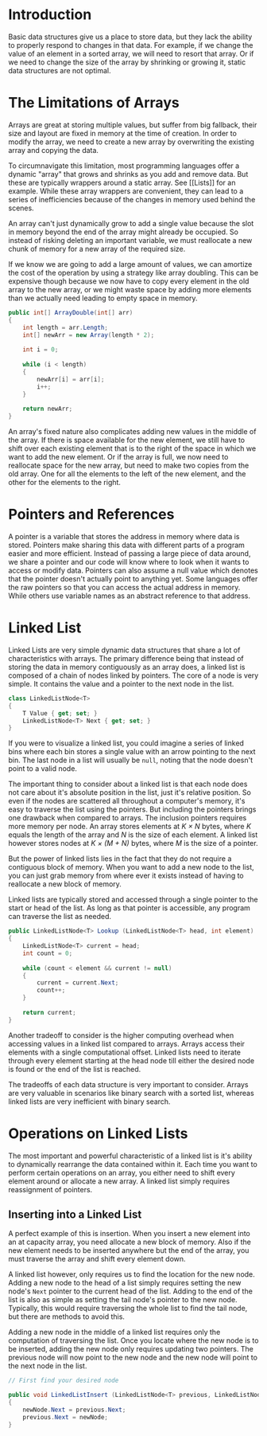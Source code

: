 # Introduction

Basic data structures give us a place to store data, but they lack the ability to properly respond to changes in that data. For example, if we change the value of an element in a sorted array, we will need to resort that array. Or if we need to change the size of the array by shrinking or growing it, static data structures are not optimal.

# The Limitations of Arrays

Arrays are great at storing multiple values, but suffer from big fallback, their size and layout are fixed in memory at the time of creation. In order to modify the array, we need to create a new array by overwriting the existing array and copying the data. 

To circumnavigate this limitation, most programming languages offer a dynamic "array" that grows and shrinks as you add and remove data. But these are typically wrappers around a static array. See [[Lists]] for an example. While these array wrappers are convenient, they can lead to a series of inefficiencies because of the changes in memory used behind the scenes.

An array can't just dynamically grow to add a single value because the slot in memory beyond the end of the array might already be occupied. So instead of risking deleting an important variable, we must reallocate a new chunk of memory for a new array of the required size.

If we know we are going to add a large amount of values, we can amortize the cost of the operation by using a strategy like array doubling. This can be expensive though because we now have to copy every element in the old array to the new array, or we might waste space by adding more elements than we actually need leading to empty space in memory.

```cs
public int[] ArrayDouble(int[] arr)
{
	int length = arr.Length;
	int[] newArr = new Array(length * 2);
	
	int i = 0;
	
	while (i < length)
	{
		newArr[i] = arr[i];
		i++;
	}
	
	return newArr;
}
```

An array's fixed nature also complicates adding new values in the middle of the array. If there is space available for the new element, we still have to shift over each existing element that is to the right of the space in which we want to add the new element. Or if the array is full, we now need to reallocate space for the new array, but need to make two copies from the old array. One for all the elements to the left of the new element, and the other for the elements to the right.

# Pointers and References

A pointer is a variable that stores the address in memory where data is stored. Pointers make sharing this data with different parts of a program easier and more efficient. Instead of passing a large piece of data around, we share a pointer and our code will know where to look when it wants to access or modify data. Pointers can also assume a null value which denotes that the pointer doesn't actually point to anything yet. Some languages offer the raw pointers so that you can access the actual address in memory. While others use variable names as an abstract reference to that address.

# Linked List

Linked Lists are very simple dynamic data structures that share a lot of characteristics with arrays. The primary difference being that instead of storing the data in memory contiguously as an array does, a linked list is composed of a chain of nodes linked by pointers. The core of a node is very simple. It contains the value and a pointer to the next node in the list.

```cs
class LinkedListNode<T>
{
	T Value { get; set; }
	LinkedListNode<T> Next { get; set; }
}
```

If you were to visualize a linked list, you could imagine a series of linked bins where each bin stores a single value with an arrow pointing to the next bin. The last node in a list will usually be `null`, noting that the node doesn't point to a valid node.

The important thing to consider about a linked list is that each node does not care about it's absolute position in the list, just it's relative position. So even if the nodes are scattered all throughout a computer's memory, it's easy to traverse the list using the pointers. But including the pointers brings one drawback when compared to arrays. The inclusion pointers requires more memory per node. An array stores elements at *K &times; N* bytes, where *K* equals the length of the array and *N* is the size of each element. A linked list however stores nodes at *K &times; (M + N)* bytes, where *M* is the size of a pointer.

But the power of linked lists lies in the fact that they do not require a contiguous block of memory. When you want to add a new node to the list, you can just grab memory from where ever it exists instead of having to reallocate a new block of memory.

Linked lists are typically stored and accessed through a single pointer to the start or head of the list. As long as that pointer is accessible, any program can traverse the list as needed.

```cs
public LinkedListNode<T> Lookup (LinkedListNode<T> head, int element)
{
	LinkedListNode<T> current = head;
	int count = 0;
	
	while (count < element && current != null)
	{
		current = current.Next;
		count++;
	}
	
	return current;
}
```

Another tradeoff to consider is the higher computing overhead when accessing values in a linked list compared to arrays. Arrays access their elements with a single computational offset. Linked lists need to iterate through every element starting at the head node till either the desired node is found or the end of the list is reached.

The tradeoffs of each data structure is very important to consider. Arrays are very valuable in scenarios like binary search with a sorted list, whereas linked lists are very inefficient with binary search.

# Operations on Linked Lists

The most important and powerful characteristic of a linked list is it's ability to dynamically rearrange the data contained within it. Each time you want to perform certain operations on an array, you either need to shift every element around or allocate a new array. A linked list simply requires reassignment of pointers.

## Inserting into a Linked List

A perfect example of this is insertion. When you insert a new element into an at capacity array, you need allocate a new block of memory. Also if the new element needs to be inserted anywhere but the end of the array, you must traverse the array and shift every element down.

A linked list however, only requires us to find the location for the new node. Adding a new node to the head of a list simply requires setting the new node's `Next` pointer to the current head of the list. Adding to the end of the list is also as simple as setting the tail node's pointer to the new node. Typically, this would require traversing the whole list to find the tail node, but there are methods to avoid this.

Adding a new node in the middle of a linked list requires only the computation of traversing the list. Once you locate where the new node is to be inserted, adding the new node only requires updating two pointers. The previous node will now point to the new node and the new node will point to the next node in the list.

```cs
// First find your desired node

public void LinkedListInsert (LinkedListNode<T> previous, LinkedListNode<T> newNode)
{
	newNode.Next = previous.Next;
	previous.Next = newNode;
}
```
